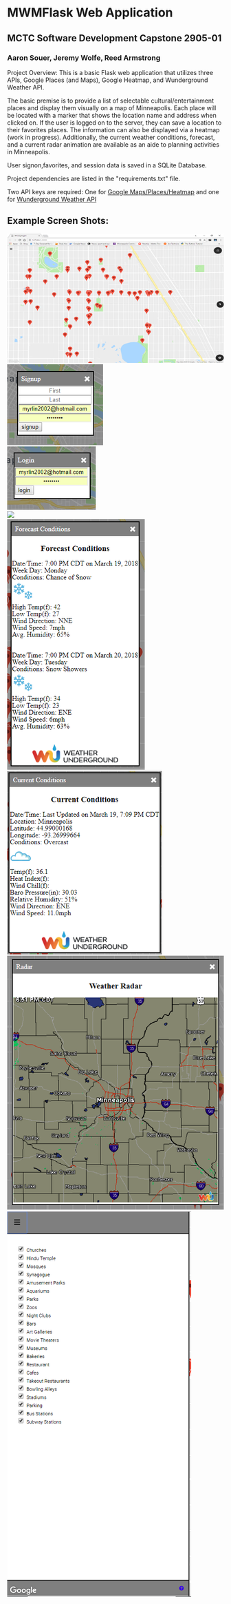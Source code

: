 # MWMFlask Web Application
## MCTC Software Development Capstone 2905-01
### Aaron Souer, Jeremy Wolfe, Reed Armstrong


Project Overview: This is a basic Flask web application that utilizes three APIs, Google Places (and Maps), Google Heatmap, and Wunderground Weather API.

The basic premise is to provide a list of selectable cultural/entertainment places and display them visually on a map of Minneapolis. Each place will be located with a marker that shows the location name and address when clicked on. If the user is logged on to the server, they can save a location to their favorites places. The information can also be displayed via a heatmap (work in progress). Additionally, the current weather conditions, forecast, and a current radar animation are available as an aide to planning activities in Minneapolis.

User signon,favorites, and session data is saved in a SQLite Database.

Project dependencies are listed in the "requirements.txt" file.

Two API keys are required: One for [Google Maps/Places/Heatmap](https://developers.google.com/maps/documentation/javascript/get-api-key) and one for [Wunderground Weather API](https://www.wunderground.com/weather/api/d/docs?MR=1)

## Example Screen Shots:
<img src="MWMFlask Main page.png" width="600" height="300"/>
<br>
<img src="MWMFlask Signup.png" />
<br>
<img src="MWMFlask Login.png" />
<br>
<img src="MWMFlask Help Screen.png" />
<br>
<img src="MWMFlask Forecast Weather.png" />
<br>
<img src="MWMFlask Current Weather.png" />
<br>
<img src="MWMFlask Radar.png" />
<br>
<img src="MWMFlask Hamburger Menu.png" />
<br>
